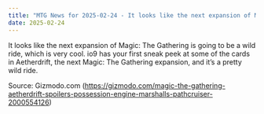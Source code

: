 ```yaml
---
title: "MTG News for 2025-02-24 - It looks like the next expansion of Magic: The Gat..."
date: 2025-02-24
---
```


It looks like the next expansion of Magic: The Gathering is going to be a wild ride, which is very cool. io9 has your first sneak peek at some of the cards in Aetherdrift, the next Magic: The Gathering expansion, and it’s a pretty wild ride.

Source: Gizmodo.com (https://gizmodo.com/magic-the-gathering-aetherdrift-spoilers-possession-engine-marshalls-pathcruiser-2000554126)
